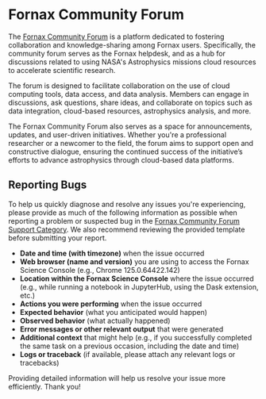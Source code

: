 # Fornax Community Forum

The [Fornax Community Forum](https://discourse.fornax.smce.nasa.gov/) is a platform dedicated to fostering collaboration and knowledge-sharing among Fornax users. Specifically, the community forum serves as the Fornax helpdesk, and as a hub for discussions related to using NASA's Astrophysics missions cloud resources to accelerate scientific research.

The forum is designed to facilitate collaboration on the use of cloud computing tools, data access, and data analysis. Members can engage in discussions, ask questions, share ideas, and collaborate on topics such as data integration, cloud-based resources, astrophysics analysis, and more.

The Fornax Community Forum also serves as a space for announcements, updates, and user-driven initiatives. Whether you're a professional researcher or a newcomer to the field, the forum aims to support open and constructive dialogue, ensuring the continued success of the initiative’s efforts to advance astrophysics through cloud-based data platforms.


## Reporting Bugs

To help us quickly diagnose and resolve any issues you're experiencing, please provide as much of the following information as possible when reporting a problem or suspected bug in the [Fornax Community Forum Support Category](https://discourse.fornax.smce.nasa.gov/c/support/6). We also recommend reviewing the provided template before submitting your report.

- **Date and time (with timezone)** when the issue occurred
- **Web browser (name and version)** you are using to access the Fornax Science Console (e.g., Chrome 125.0.64422.142)
- **Location within the Fornax Science Console** where the issue occurred (e.g., while running a notebook in JupyterHub, using the Dask extension, etc.)
- **Actions you were performing** when the issue occurred
- **Expected behavior** (what you anticipated would happen)
- **Observed behavior** (what actually happened)
- **Error messages or other relevant output** that were generated
- **Additional context** that might help (e.g., if you successfully completed the same task on a previous occasion, including the date and time)
- **Logs or traceback** (if available, please attach any relevant logs or tracebacks)

Providing detailed information will help us resolve your issue more efficiently. Thank you!
